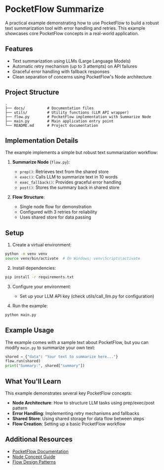 # PocketFlow Summarize

A practical example demonstrating how to use PocketFlow to build a robust text summarization tool with error handling and retries. This example showcases core PocketFlow concepts in a real-world application.

## Features

- Text summarization using LLMs (Large Language Models)
- Automatic retry mechanism (up to 3 attempts) on API failures
- Graceful error handling with fallback responses
- Clean separation of concerns using PocketFlow's Node architecture

## Project Structure

```
.
├── docs/          # Documentation files
├── utils/         # Utility functions (LLM API wrapper)
├── flow.py        # PocketFlow implementation with Summarize Node
├── main.py        # Main application entry point
└── README.md      # Project documentation
```

## Implementation Details

The example implements a simple but robust text summarization workflow:

1. **Summarize Node** (`flow.py`):

   - `prep()`: Retrieves text from the shared store
   - `exec()`: Calls LLM to summarize text in 10 words
   - `exec_fallback()`: Provides graceful error handling
   - `post()`: Stores the summary back in shared store

2. **Flow Structure**:
   - Single node flow for demonstration
   - Configured with 3 retries for reliability
   - Uses shared store for data passing

## Setup

1. Create a virtual environment:

```bash
python -m venv venv
source venv/bin/activate  # On Windows: venv\Scripts\activate
```

2. Install dependencies:

```bash
pip install -r requirements.txt
```

3. Configure your environment:

   - Set up your LLM API key (check utils/call_llm.py for configuration)

4. Run the example:

```bash
python main.py
```

## Example Usage

The example comes with a sample text about PocketFlow, but you can modify `main.py` to summarize your own text:

```python
shared = {"data": "Your text to summarize here..."}
flow.run(shared)
print("Summary:", shared["summary"])
```

## What You'll Learn

This example demonstrates several key PocketFlow concepts:

- **Node Architecture**: How to structure LLM tasks using prep/exec/post pattern
- **Error Handling**: Implementing retry mechanisms and fallbacks
- **Shared Store**: Using shared storage for data flow between steps
- **Flow Creation**: Setting up a basic PocketFlow workflow

## Additional Resources

- [PocketFlow Documentation](https://the-pocket.github.io/PocketFlow/)
- [Node Concept Guide](https://the-pocket.github.io/PocketFlow/node.html)
- [Flow Design Patterns](https://the-pocket.github.io/PocketFlow/flow.html)
